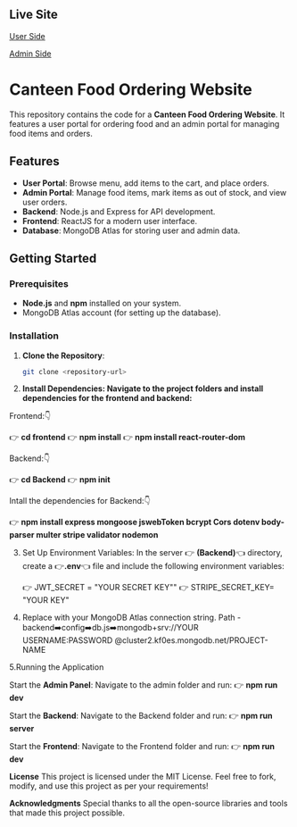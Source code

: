 ## Live Site
[User Side](https://food-app-frontend-vjgo.onrender.com/)


[Admin Side](https://food-app-admin-nwig.onrender.com/)



# Canteen Food Ordering Website

This repository contains the code for a **Canteen Food Ordering Website**. It features a user portal for ordering food and an admin portal for managing food items and orders.

## Features
- **User Portal**: Browse menu, add items to the cart, and place orders.
- **Admin Portal**: Manage food items, mark items as out of stock, and view user orders.
- **Backend**: Node.js and Express for API development.
- **Frontend**: ReactJS for a modern user interface.
- **Database**: MongoDB Atlas for storing user and admin data.

## Getting Started

### Prerequisites
- **Node.js** and **npm** installed on your system.
- MongoDB Atlas account (for setting up the database).

### Installation

1. **Clone the Repository**:
   ```bash
   git clone <repository-url>
   
2. **Install Dependencies: Navigate to the project folders and install dependencies for the frontend and backend:**

Frontend:👇

👉 **cd frontend** 
👉 **npm install**
👉 **npm install react-router-dom**

Backend:👇

👉 **cd Backend**
👉 **npm init**

Intall the dependencies for Backend:👇

👉 **npm install express mongoose jswebToken bcrypt Cors dotenv body-parser multer stripe validator nodemon**

3. Set Up Environment Variables:
   In the server 👉 **(Backend)**👈 directory, create a 👉**.env**👈 file and include the following environment variables:
   
   👉 JWT_SECRET = "YOUR SECRET KEY""
   👉 STRIPE_SECRET_KEY= "YOUR KEY"
   
5. Replace <your-mongodb-connection-string> with your MongoDB Atlas connection string.
   Path -  backend➡️config➡️db.js➡️mongodb+srv://YOUR USERNAME:PASSWORD @cluster2.kf0es.mongodb.net/PROJECT-NAME

5.Running the Application

  Start the **Admin Panel**: Navigate to the admin folder and run:
  👉 **npm run dev**

  Start the **Backend**: Navigate to the Backend folder and run:
  👉 **npm run server**

  Start the **Frontend**: Navigate to the Frontend folder and run:
  👉 **npm run dev**

**License**
This project is licensed under the MIT License.
Feel free to fork, modify, and use this project as per your requirements!

**Acknowledgments**
Special thanks to all the open-source libraries and tools that made this project possible.

  
